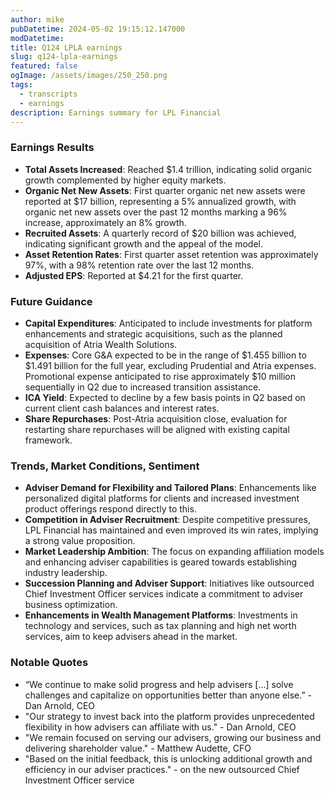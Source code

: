 ```yaml
---
author: mike
pubDatetime: 2024-05-02 19:15:12.147000
modDatetime: 
title: Q124 LPLA earnings
slug: q124-lpla-earnings
featured: false
ogImage: /assets/images/250_250.png
tags:
  - transcripts
  - earnings
description: Earnings summary for LPL Financial
---
```

### Earnings Results

- **Total Assets Increased**: Reached $1.4 trillion, indicating solid organic growth complemented by higher equity markets.
- **Organic Net New Assets**: First quarter organic net new assets were reported at $17 billion, representing a 5% annualized growth, with organic net new assets over the past 12 months marking a 96% increase, approximately an 8% growth.
- **Recruited Assets**: A quarterly record of $20 billion was achieved, indicating significant growth and the appeal of the model.
- **Asset Retention Rates**: First quarter asset retention was approximately 97%, with a 98% retention rate over the last 12 months.
- **Adjusted EPS**: Reported at $4.21 for the first quarter.

### Future Guidance

- **Capital Expenditures**: Anticipated to include investments for platform enhancements and strategic acquisitions, such as the planned acquisition of Atria Wealth Solutions.
- **Expenses**: Core G&A expected to be in the range of $1.455 billion to $1.491 billion for the full year, excluding Prudential and Atria expenses. Promotional expense anticipated to rise approximately $10 million sequentially in Q2 due to increased transition assistance.
- **ICA Yield**: Expected to decline by a few basis points in Q2 based on current client cash balances and interest rates.
- **Share Repurchases**: Post-Atria acquisition close, evaluation for restarting share repurchases will be aligned with existing capital framework.

### Trends, Market Conditions, Sentiment

- **Adviser Demand for Flexibility and Tailored Plans**: Enhancements like personalized digital platforms for clients and increased investment product offerings respond directly to this.
- **Competition in Adviser Recruitment**: Despite competitive pressures, LPL Financial has maintained and even improved its win rates, implying a strong value proposition.
- **Market Leadership Ambition**: The focus on expanding affiliation models and enhancing adviser capabilities is geared towards establishing industry leadership.
- **Succession Planning and Adviser Support**: Initiatives like outsourced Chief Investment Officer services indicate a commitment to adviser business optimization.
- **Enhancements in Wealth Management Platforms**: Investments in technology and services, such as tax planning and high net worth services, aim to keep advisers ahead in the market.

### Notable Quotes

- “We continue to make solid progress and help advisers [...] solve challenges and capitalize on opportunities better than anyone else.” - Dan Arnold, CEO
- "Our strategy to invest back into the platform provides unprecedented flexibility in how advisers can affiliate with us." - Dan Arnold, CEO
- "We remain focused on serving our advisers, growing our business and delivering shareholder value." - Matthew Audette, CFO
- "Based on the initial feedback, this is unlocking additional growth and efficiency in our adviser practices." - on the new outsourced Chief Investment Officer service
